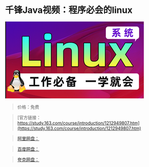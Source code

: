 # 千锋Java视频：程序必会的linux

![img](../../../assets/study163/free/73358ab2459b4465a42f2e44090d37d6.png)

> 价格：免费

> [官方链接：https://study.163.com/course/introduction/1212949807.htm](https://study.163.com/course/introduction/1212949807.htm)

> [阿里网盘：]()

> [百度网盘：]()

> [夸克网盘：]()
